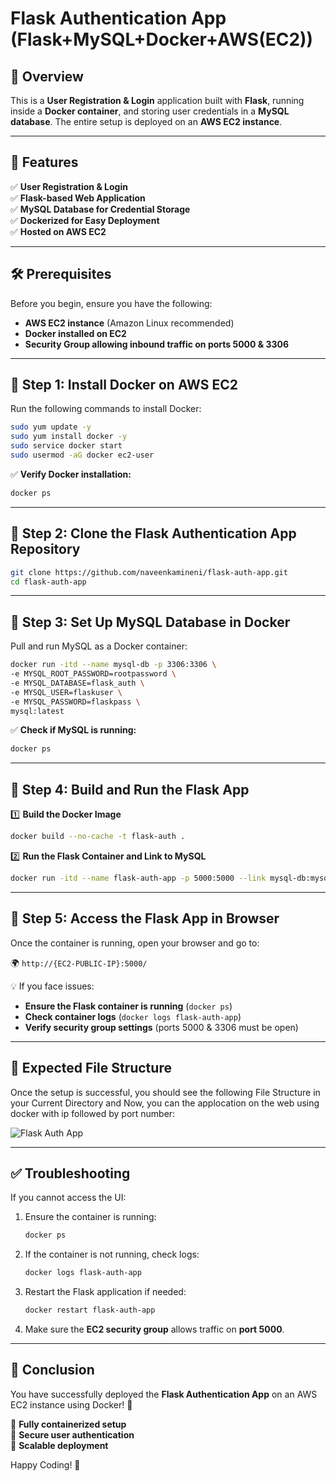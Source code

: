 # Flask Authentication App (Flask+MySQL+Docker+AWS(EC2))
                                    
## 🚀 Overview
This is a **User Registration & Login** application built with **Flask**, running inside a **Docker container**, and storing user credentials in a **MySQL database**. The entire setup is deployed on an **AWS EC2 instance**.

---

## 🔹 Features
✅ **User Registration & Login**  
✅ **Flask-based Web Application**  
✅ **MySQL Database for Credential Storage**  
✅ **Dockerized for Easy Deployment**  
✅ **Hosted on AWS EC2**  

---

## 🛠️ Prerequisites
Before you begin, ensure you have the following:

- **AWS EC2 instance** (Amazon Linux recommended)
- **Docker installed on EC2**
- **Security Group allowing inbound traffic on ports 5000 & 3306**

---

## 🔹 Step 1: Install Docker on AWS EC2

Run the following commands to install Docker:
```bash
sudo yum update -y
sudo yum install docker -y
sudo service docker start
sudo usermod -aG docker ec2-user
```

✅ **Verify Docker installation:**
```bash
docker ps
```

---

## 🔹 Step 2: Clone the Flask Authentication App Repository

```bash
git clone https://github.com/naveenkamineni/flask-auth-app.git
cd flask-auth-app
```

---

## 🔹 Step 3: Set Up MySQL Database in Docker

Pull and run MySQL as a Docker container:
```bash
docker run -itd --name mysql-db -p 3306:3306 \
-e MYSQL_ROOT_PASSWORD=rootpassword \
-e MYSQL_DATABASE=flask_auth \
-e MYSQL_USER=flaskuser \
-e MYSQL_PASSWORD=flaskpass \
mysql:latest
```

✅ **Check if MySQL is running:**
```bash
docker ps
```

---

## 🔹 Step 4: Build and Run the Flask App

1️⃣ **Build the Docker Image**
```bash
docker build --no-cache -t flask-auth .
```

2️⃣ **Run the Flask Container and Link to MySQL**
```bash
docker run -itd --name flask-auth-app -p 5000:5000 --link mysql-db:mysql flask-auth
```

---

## 🔹 Step 5: Access the Flask App in Browser
Once the container is running, open your browser and go to:

🌍 `http://{EC2-PUBLIC-IP}:5000/`

💡 If you face issues:
- **Ensure the Flask container is running** (`docker ps`)
- **Check container logs** (`docker logs flask-auth-app`)
- **Verify security group settings** (ports 5000 & 3306 must be open)

---

## 🎯 Expected File Structure
Once the setup is successful, you should see the following File Structure in your Current Directory and Now, you can the applocation on the web using docker with ip followed by port number:

![Flask Auth App](https://github.com/user-attachments/assets/656b3064-410c-4cec-afe3-288d98ea3563)

---

## ✅ Troubleshooting
If you cannot access the UI:
1. Ensure the container is running:
   ```bash
   docker ps
   ```
2. If the container is not running, check logs:
   ```bash
   docker logs flask-auth-app
   ```
3. Restart the Flask application if needed:
   ```bash
   docker restart flask-auth-app
   ```
4. Make sure the **EC2 security group** allows traffic on **port 5000**.

---

## 🎉 Conclusion
You have successfully deployed the **Flask Authentication App** on an AWS EC2 instance using Docker! 🚀

🔹 **Fully containerized setup**  
🔹 **Secure user authentication**  
🔹 **Scalable deployment**  

Happy Coding! 🎯


